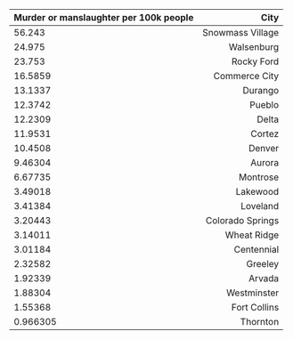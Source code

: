 | Murder or manslaughter per 100k people | City |
| ------------- |-----:|
|56.243|Snowmass Village|
|24.975|Walsenburg|
|23.753|Rocky Ford|
|16.5859|Commerce City|
|13.1337|Durango|
|12.3742|Pueblo|
|12.2309|Delta|
|11.9531|Cortez|
|10.4508|Denver|
|9.46304|Aurora|
|6.67735|Montrose|
|3.49018|Lakewood|
|3.41384|Loveland|
|3.20443|Colorado Springs|
|3.14011|Wheat Ridge|
|3.01184|Centennial|
|2.32582|Greeley|
|1.92339|Arvada|
|1.88304|Westminster|
|1.55368|Fort Collins|
|0.966305|Thornton|
